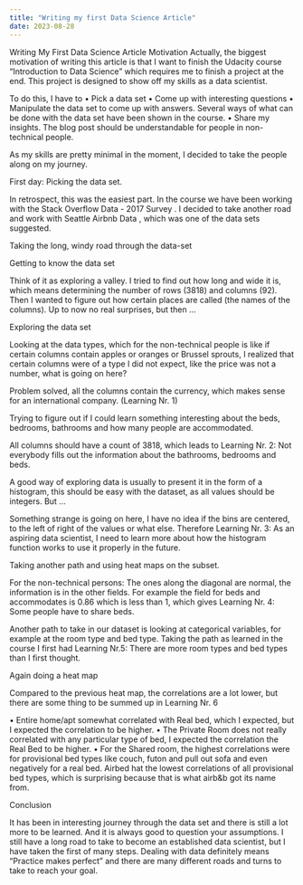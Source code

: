 ```yaml
---
title: "Writing my first Data Science Article"
date: 2023-08-28
---
```

Writing My First Data Science Article
Motivation
Actually, the biggest motivation of writing this article is that I want to finish the Udacity course “Introduction to Data Science” which requires me to finish a project at the end. This project is designed to show off my skills as a data scientist. 

To do this, I have to
•	Pick a data set
•	Come up with interesting questions
•	Manipulate the data set to come up with answers. Several ways of what can be done with the data set have been shown in the course.
•	Share my insights. The blog post should be understandable for people in non-technical people.

As my skills are pretty minimal in the moment, I decided to take the people along on my journey.

First day: Picking the data set.

In retrospect, this was the easiest part. In the course we have been working with the Stack Overflow Data - 2017 Survey . I decided to take another road and work with Seattle Airbnb Data , which was one of the data sets suggested. 

Taking the long, windy road through the data-set

Getting to know the data set

Think of it as exploring a valley. I tried to find out how long and wide it is, which means determining the number of rows (3818) and columns (92). Then I wanted to figure out how certain places are called (the names of the columns). Up to now no real surprises, but then …

Exploring the data set

Looking at the data types, which for the non-technical people is like if certain columns contain apples or oranges or Brussel sprouts, I realized that certain columns were of a type l did not expect, like the price was not a number, what is going on here?

 

Problem solved, all the columns contain the currency, which makes sense for an international company. (Learning Nr. 1)

Trying to figure out if I could learn something interesting about the beds, bedrooms, bathrooms and how many people are accommodated.

 

All columns should have a count of 3818, which leads to Learning Nr. 2: Not everybody fills out the information about the bathrooms, bedrooms and beds.

A good way of exploring data is usually to present it in the form of a histogram, this should be easy with the dataset, as all values should be integers. But …

 
Something strange is going on here, I have no idea if the bins are centered, to the left of right of the values or what else. Therefore Learning Nr. 3: As an aspiring data scientist, I need to learn more about how the histogram function works to use it properly in the future.

Taking another path and using heat maps on the subset.

 

For the non-technical persons: The ones along the diagonal are normal, the information is in the other fields. For example the field for beds and accommodates is 0.86 which is less than 1, which gives Learning Nr. 4: Some people have to share beds.

Another path to take in our dataset is looking at categorical variables, for example at the room type and bed type. Taking the path as learned in the course I first had Learning Nr.5: There are more room types and bed types than I first thought.

Again doing a heat map

 

Compared to the previous heat map, the correlations are a lot lower, but there are some thing to be summed up in Learning Nr. 6

•	Entire home/apt somewhat correlated with Real bed, which I expected, but I expected the correlation to be higher.
•	The Private Room does not really correlated with any particular type of bed, I expected the correlation the Real Bed to be higher.
•	For the Shared room, the highest correlations were for provisional bed types like couch, futon and pull out sofa and even negatively for a real bed. Airbed hat the lowest correlations of all provisional bed types, which is surprising because that is what airb&b got its name from.

Conclusion

It has been in interesting journey through the data set and there is still a lot more to be learned. And it is always good to question your assumptions. I still have a long road to take to become an established data scientist, but I have taken the first of many steps. Dealing with data definitely means “Practice makes perfect” and there are many different roads and turns to take to reach your goal.
